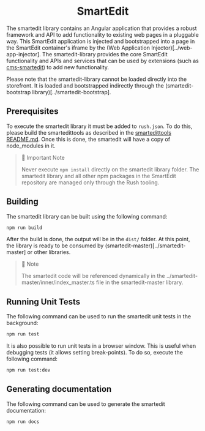 <h1 align="center">SmartEdit</h1>

The smartedit library contains an Angular application that provides a robust framework and API to add functionality to existing web pages in a pluggable way. This SmartEdit application is injected and bootstrapped into a page in the SmartEdit container's iframe by the (Web Application Injector)[../web-app-injector]. The smartedit-library provides the core SmartEdit functionality and APIs and services that can be used by extensions (such as [cms-smartedit](../../../cmssmartedit/apps/cms-smartedit)) to add new functionality.

Please note that the smartedit-library cannot be loaded directly into the storefront. It is loaded and bootstrapped indirectly through the (smartedit-bootstrap library)[../smartedit-bootstrap].

## Prerequisites

To execute the smartedit library it must be added to `rush.json`. To do this, please build the smartedittools as described in the [smartedittools README.md](../../#commands). Once this is done, the smartedit will have a copy of node_modules in it.

> 🚧 Important Note
>
> Never execute `npm install` directly on the smartedit library folder. The smartedit library and all other npm packages in the SmartEdit repository are managed only through the Rush tooling.

## Building

The smartedit library can be built using the following command:

```bash
npm run build
```

After the build is done, the output will be in the `dist/` folder. At this point, the library is ready to be consumed by (smartedit-master)[../smartedit-master] or other libraries.

> 📘 Note
>
> The smartedit code will be referenced dynamically in the ../smartedit-master/inner/index_master.ts file in the smartedit-master library.

## Running Unit Tests

The following command can be used to run the smartedit unit tests in the background:

```bash
npm run test
```

It is also possible to run unit tests in a browser window. This is useful when debugging tests (it allows setting break-points). To do so, execute the following command:

```bash
npm run test:dev
```

## Generating documentation

The following command can be used to generate the smartedit documentation:

```bash
npm run docs
```
